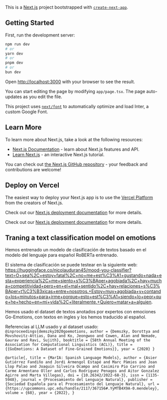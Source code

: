 This is a [Next.js](https://nextjs.org/) project bootstrapped with [`create-next-app`](https://github.com/vercel/next.js/tree/canary/packages/create-next-app).

## Getting Started

First, run the development server:

```bash
npm run dev
# or
yarn dev
# or
pnpm dev
# or
bun dev
```

Open [http://localhost:3000](http://localhost:3000) with your browser to see the result.

You can start editing the page by modifying `app/page.tsx`. The page auto-updates as you edit the file.

This project uses [`next/font`](https://nextjs.org/docs/basic-features/font-optimization) to automatically optimize and load Inter, a custom Google Font.

## Learn More

To learn more about Next.js, take a look at the following resources:

- [Next.js Documentation](https://nextjs.org/docs) - learn about Next.js features and API.
- [Learn Next.js](https://nextjs.org/learn) - an interactive Next.js tutorial.

You can check out [the Next.js GitHub repository](https://github.com/vercel/next.js/) - your feedback and contributions are welcome!

## Deploy on Vercel

The easiest way to deploy your Next.js app is to use the [Vercel Platform](https://vercel.com/new?utm_medium=default-template&filter=next.js&utm_source=create-next-app&utm_campaign=create-next-app-readme) from the creators of Next.js.

Check out our [Next.js deployment documentation](https://nextjs.org/docs/deployment) for more details.

Check out our [Next.js deployment documentation](https://nextjs.org/docs/deployment) for more details.


## Traning a text classification model on emotions

Hemos entrenado un modelo de clasificación de textos basado en el modelo del lenguaje para español RoBERTa entrenado.

El sistema de clasificación se puede testear en la siguiente web: https://huggingface.co/nicolauduran45/mood-you-classifier?text=O+sea%2C+estoy+fatal%2C+no+me+est%C3%A1+gustando+nada+esta+experiencia%2C+me+siento+s%C3%BAper+agobiada%2C+hay+mucha+competitividad+pero+en+el+mal+sentido%2C+hay+relaciones+s%C3%BAper+t%C3%B3xicas+entre+nosotros.+Estoy+muy+agobiada+y+contando+los+minutos+para+irme+porque+esto+est%C3%A1+siendo+lo+peor+que+he+hecho+en+mi+vida%2C+literalmente.+Quiero+matar+a+alguien.

Hemos usado el dataset de textos anotados por expertos con emociones Go-Emotions, con textos en ingles y los hemos traducido al español.


Referencias al LLM usado y al dataset usado:
`@inproceedings{demszky2020goemotions, author = {Demszky, Dorottya and Movshovitz-Attias, Dana and Ko, Jeongwoo and Cowen, Alan and Nemade, Gaurav and Ravi, Sujith}, booktitle = {58th Annual Meeting of the Association for Computational Linguistics (ACL)}, title = {{GoEmotions: A Dataset of Fine-Grained Emotions}}, year = {2020} }`

`@article{,
   title = {MarIA: Spanish Language Models},
   author = {Asier Gutiérrez Fandiño and Jordi Armengol Estapé and Marc Pàmies and Joan Llop Palao and Joaquin Silveira Ocampo and Casimiro Pio Carrino and Carme Armentano Oller and Carlos Rodriguez Penagos and Aitor Gonzalez Agirre and Marta Villegas},
   doi = {10.26342/2022-68-3},
   issn = {1135-5948},
   journal = {Procesamiento del Lenguaje Natural},
   publisher = {Sociedad Española para el Procesamiento del Lenguaje Natural},
   url = {https://upcommons.upc.edu/handle/2117/367156#.YyMTB4X9A-0.mendeley},
   volume = {68},
   year = {2022},
}`


